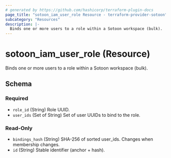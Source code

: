 ```yaml
---
# generated by https://github.com/hashicorp/terraform-plugin-docs
page_title: "sotoon_iam_user_role Resource - terraform-provider-sotoon"
subcategory: "Resources"
description: |-
  Binds one or more users to a role within a Sotoon workspace (bulk).
---
```


# sotoon_iam_user_role (Resource)

Binds one or more users to a role within a Sotoon workspace (bulk).



<!-- schema generated by tfplugindocs -->
## Schema

### Required

- `role_id` (String) Role UUID.
- `user_ids` (Set of String) Set of user UUIDs to bind to the role.

### Read-Only

- `bindings_hash` (String) SHA-256 of sorted user_ids. Changes when membership changes.
- `id` (String) Stable identifier (anchor + hash).
